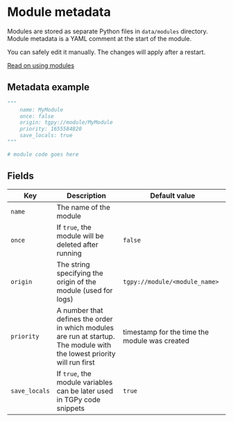 # Module metadata

Modules are stored as separate Python files in `data/modules` directory. Module metadata is a YAML comment at the start of the module.

You can safely edit it manually. The changes will apply after a restart.

[Read on using modules](/extensibility/modules/)

## Metadata example

```python
"""
    name: MyModule
    once: false
    origin: tgpy://module/MyModule
    priority: 1655584820
    save_locals: true
"""

# module code goes here
```

## Fields

| Key | Description | Default value |
| --- | ----------- | ------------- |
| `name` | The name of the module | |
| `once` | If `true`, the module will be deleted after running | `false` |
| `origin` | The string specifying the origin of the module (used for logs) | `tgpy://module/<module_name>` |
| `priority` | A number that defines the order in which modules are run at startup. The module with the lowest priority will run first | timestamp for the time the module was created |
| `save_locals` | If `true`, the module variables can be later used in TGPy code snippets | `true` |
